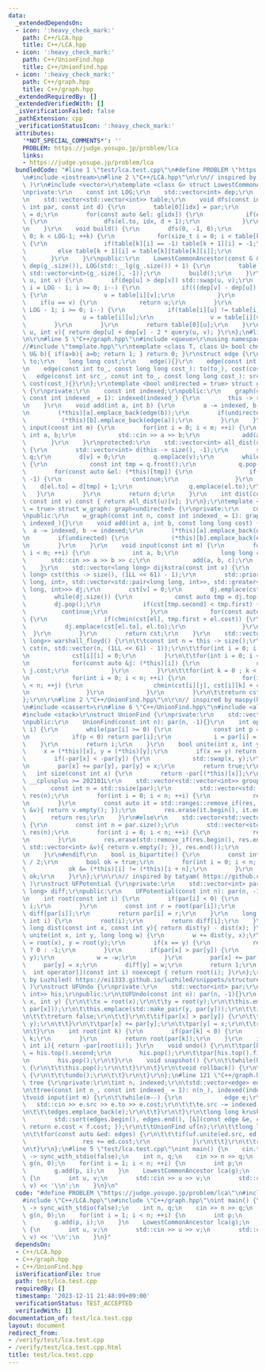 ```yaml
---
data:
  _extendedDependsOn:
  - icon: ':heavy_check_mark:'
    path: C++/LCA.hpp
    title: C++/LCA.hpp
  - icon: ':heavy_check_mark:'
    path: C++/UnionFind.hpp
    title: C++/UnionFind.hpp
  - icon: ':heavy_check_mark:'
    path: C++/graph.hpp
    title: C++/graph.hpp
  _extendedRequiredBy: []
  _extendedVerifiedWith: []
  _isVerificationFailed: false
  _pathExtension: cpp
  _verificationStatusIcon: ':heavy_check_mark:'
  attributes:
    '*NOT_SPECIAL_COMMENTS*': ''
    PROBLEM: https://judge.yosupo.jp/problem/lca
    links:
    - https://judge.yosupo.jp/problem/lca
  bundledCode: "#line 1 \"test/lca.test.cpp\"\n#define PROBLEM \"https://judge.yosupo.jp/problem/lca\"\
    \n#include <iostream>\n#line 2 \"C++/LCA.hpp\"\n\r\n// inspired by Luzhiled( https://ei1333.github.io/luzhiled/snippets/tree/doubling-lowest-common-ancestor.html\
    \ )\r\n#include <vector>\r\ntemplate <class G> struct LowestCommonAncestor {\r\
    \nprivate:\r\n    const int LOG;\r\n    std::vector<int> dep;\r\n    const G &g;\r\
    \n    std::vector<std::vector<int>> table;\r\n    void dfs(const int idx, const\
    \ int par, const int d) {\r\n        table[0][idx] = par;\r\n        dep[idx]\
    \ = d;\r\n        for(const auto &el: g[idx]) {\r\n            if(el.to != par)\
    \ {\r\n                dfs(el.to, idx, d + 1);\r\n            }\r\n        }\r\
    \n    }\r\n    void build() {\r\n        dfs(0, -1, 0);\r\n        for(int k =\
    \ 0; k < LOG-1; ++k) {\r\n            for(size_t i = 0; i < table[k].size(); ++i)\
    \ {\r\n                if(table[k][i] == -1) table[k + 1][i] = -1;\r\n       \
    \         else table[k + 1][i] = table[k][table[k][i]];\r\n            }\r\n \
    \       }\r\n    }\r\npublic:\r\n    LowestCommonAncestor(const G &g_) : g(g_),\
    \ dep(g_.size()), LOG(std::__lg(g_.size()) + 1) {\r\n        table.assign(LOG,\
    \ std::vector<int>(g_.size(), -1));\r\n        build();\r\n    }\r\n    int query(int\
    \ u, int v) {\r\n        if(dep[u] > dep[v]) std::swap(u, v);\r\n        for(int\
    \ i = LOG - 1; i >= 0; i--) {\r\n            if(((dep[v] - dep[u]) >> i) & 1)\
    \ {\r\n                v = table[i][v];\r\n            }\r\n        }\r\n    \
    \    if(u == v) {\r\n            return u;\r\n        }\r\n        for(int i =\
    \ LOG - 1; i >= 0; i--) {\r\n            if(table[i][u] != table[i][v]) {\r\n\
    \                u = table[i][u];\r\n                v = table[i][v];\r\n    \
    \        }\r\n        }\r\n        return table[0][u];\r\n    }\r\n    int dist(int\
    \ u, int v){ return dep[u] + dep[v] - 2 * query(u, v); }\r\n};\n#line 2 \"C++/graph.hpp\"\
    \n\r\n#line 5 \"C++/graph.hpp\"\n#include <queue>\r\nusing namespace std;\r\n\
    //#include \"template.hpp\"\r\ntemplate <class T, class U> bool chmin(T& a, const\
    \ U& b){ if(a>b){ a=b; return 1; } return 0; }\r\nstruct edge {\r\n    int src,\
    \ to;\r\n    long long cost;\r\n    edge(){}\r\n    edge(const int to_): to(to_){}\r\
    \n    edge(const int to_, const long long cost_): to(to_), cost(cost_){}\r\n \
    \   edge(const int src_, const int to_, const long long cost_): src(src_), to(to_),\
    \ cost(cost_){}\r\n};\r\ntemplate <bool undirected = true> struct graph: std::vector<std::vector<edge>>\
    \ {\r\nprivate:\r\n    const int indexed;\r\npublic:\r\n    graph(const int n,\
    \ const int indexed_ = 1): indexed(indexed_) {\r\n        this -> resize(n);\r\
    \n    }\r\n    void add(int a, int b) {\r\n        a -= indexed, b-= indexed;\r\
    \n        (*this)[a].emplace_back(edge(b));\r\n        if(undirected) {\r\n  \
    \          (*this)[b].emplace_back(edge(a));\r\n        }\r\n    }\r\n    void\
    \ input(const int m) {\r\n        for(int i = 0; i < m; ++i) {\r\n           \
    \ int a, b;\r\n            std::cin >> a >> b;\r\n            add(a, b);\r\n \
    \       }\r\n    }\r\nprotected:\r\n    std::vector<int> all_dist(const int v)\
    \ {\r\n        std::vector<int> d(this -> size(), -1);\r\n        std::queue<int>\
    \ q;\r\n        d[v] = 0;\r\n        q.emplace(v);\r\n        while(q.size())\
    \ {\r\n            const int tmp = q.front();\r\n            q.pop();\r\n    \
    \        for(const auto &el: (*this)[tmp]) {\r\n                if(d[el.to] !=\
    \ -1) {\r\n                    continue;\r\n                }\r\n            \
    \    d[el.to] = d[tmp] + 1;\r\n                q.emplace(el.to);\r\n         \
    \   }\r\n        }\r\n        return d;\r\n    }\r\n    int dist(const int u,\
    \ const int v) const { return all_dist(u)[v]; }\r\n};\r\ntemplate <bool undirected\
    \ = true> struct w_graph: graph<undirected> {\r\nprivate:\r\n    const int indexed;\r\
    \npublic:\r\n    w_graph(const int n, const int indexed_ = 1): graph<undirected>(n,\
    \ indexed_){}\r\n    void add(int a, int b, const long long cost) {\r\n      \
    \  a -= indexed, b -= indexed;\r\n        (*this)[a].emplace_back(edge(b, cost));\r\
    \n        if(undirected) {\r\n            (*this)[b].emplace_back(edge(a, cost));\r\
    \n        }\r\n    }\r\n    void input(const int m) {\r\n        for(int i = 0;\
    \ i < m; ++i) {\r\n            int a, b;\r\n            long long c;\r\n     \
    \       std::cin >> a >> b >> c;\r\n            add(a, b, c);\r\n        }\r\n\
    \    }\r\n    std::vector<long long> dijkstra(const int v) {\r\n        std::vector<long\
    \ long> cst(this -> size(), (1LL << 61) - 1);\r\n        std::priority_queue<std::pair<long\
    \ long, int>, std::vector<std::pair<long long, int>>, std::greater<std::pair<long\
    \ long, int>>> dj;\r\n        cst[v] = 0;\r\n        dj.emplace(cst[v], v);\r\n\
    \        while(dj.size()) {\r\n            const auto tmp = dj.top();\r\n    \
    \        dj.pop();\r\n            if(cst[tmp.second] < tmp.first) {\r\n      \
    \          continue;\r\n            }\r\n            for(const auto &el: (*this)[tmp.second])\
    \ {\r\n                if(chmin(cst[el], tmp.first + el.cost)) {\r\n         \
    \           dj.emplace(cst[el.to], el.to);\r\n                }\r\n          \
    \  }\r\n        }\r\n        return cst;\r\n    }\r\n    std::vector<std::vector<long\
    \ long>> warshall_floyd() {\r\n\t\tconst int n = this -> size();\r\n\t\tstd::vector\
    \ cst(n, std::vector(n, (1LL << 61) - 1));\r\n\t\tfor(int i = 0; i < n; ++i) {\r\
    \n            cst[i][i] = 0;\r\n        }\r\n\t\tfor(int i = 0; i < n; ++i) {\r\
    \n            for(const auto &j: (*this)[i]) {\r\n                cst[i][j] =\
    \ j.cost;\r\n            }\r\n        }\r\n\t\tfor(int k = 0 ; k < n; ++k) {\r\
    \n            for(int i = 0; i < n; ++i) {\r\n                for(int j = 0; j\
    \ < n; ++j) {\r\n                    chmin(cst[i][j], cst[i][k] + cst[k][j]);\r\
    \n                }\r\n            }\r\n        }\r\n\t\treturn cst;\r\n\t}\r\n\
    };\r\n\r\n#line 2 \"C++/UnionFind.hpp\"\n\r\n// inspired by maspy(https://github.com/maspypy/library/blob/main/ds/unionfind/unionfind.hpp)\r\
    \n#include <cassert>\r\n#line 6 \"C++/UnionFind.hpp\"\n#include <algorithm>\r\n\
    #include <stack>\r\nstruct UnionFind {\r\nprivate:\r\n    std::vector<int> par;\r\
    \npublic:\r\n    UnionFind(const int n): par(n, -1){}\r\n    int operator[](int\
    \ i) {\r\n        while(par[i] >= 0) {\r\n            const int p = par[par[i]];\r\
    \n            if(p < 0) return par[i];\r\n            i = par[i] = p;\r\n    \
    \    }\r\n        return i;\r\n    }\r\n    bool unite(int x, int y) {\r\n   \
    \     x = (*this)[x], y = (*this)[y];\r\n        if(x == y) return false;\r\n\
    \        if(-par[x] < -par[y]) {\r\n            std::swap(x, y);\r\n        }\r\
    \n        par[x] += par[y], par[y] = x;\r\n        return true;\r\n    }\r\n \
    \   int size(const int x) {\r\n        return -par[(*this)[x]];\r\n    }\r\n#if\
    \ __cplusplus >= 202101L\r\n    std::vector<std::vector<int>> groups() {\r\n \
    \       const int n = std::ssize(par);\r\n        std::vector<std::vector<int>>\
    \ res(n);\r\n        for(int i = 0; i < n; ++i) {\r\n            res[(*this)[i]].emplace_back(i);\r\
    \n        }\r\n        const auto it = std::ranges::remove_if(res, [&](const std::vector<int>\
    \ &v){ return v.empty(); });\r\n        res.erase(it.begin(), it.end());\r\n \
    \       return res;\r\n    }\r\n#else\r\n    std::vector<std::vector<int>> groups()\
    \ {\r\n        const int n = par.size();\r\n        std::vector<std::vector<int>>\
    \ res(n);\r\n        for(int i = 0; i < n; ++i) {\r\n            res[(*this)[i]].emplace_back(i);\r\
    \n        }\r\n        res.erase(std::remove_if(res.begin(), res.end(), [&](const\
    \ std::vector<int> &v){ return v.empty(); }), res.end());\r\n        return res;\r\
    \n    }\r\n#endif\r\n    bool is_bipartite() {\r\n        const int n = par.size()\
    \ / 2;\r\n        bool ok = true;\r\n        for(int i = 0; i < n; ++i) {\r\n\
    \            ok &= (*this)[i] != (*this)[i + n];\r\n        }\r\n        return\
    \ ok;\r\n    }\r\n};\r\n\r\n// inspired by tatyam( https://github.com/tatyam-prime/kyopro_library/blob/master/UnionFind.cpp\
    \ )\r\nstruct UFPotential {\r\nprivate:\r\n    std::vector<int> par;\r\n    std::vector<long\
    \ long> diff;\r\npublic:\r\n    UFPotential(const int n): par(n, -1), diff(n){}\r\
    \n    int root(const int i) {\r\n        if(par[i] < 0) {\r\n            return\
    \ i;\r\n        }\r\n        const int r = root(par[i]);\r\n        diff[i] +=\
    \ diff[par[i]];\r\n        return par[i] = r;\r\n    }\r\n    long long dist(const\
    \ int i) {\r\n        root(i);\r\n        return diff[i];\r\n    }\r\n    long\
    \ long dist(const int x, const int y){ return dist(y) - dist(x); }\r\n    int\
    \ unite(int x, int y, long long w) {\r\n        w += dist(y, x);\r\n        x\
    \ = root(x), y = root(y);\r\n        if(x == y) {\r\n            return w == 0\
    \ ? 0 : -1;\r\n        }\r\n        if(par[x] > par[y]) {\r\n            std::swap(x,\
    \ y);\r\n            w = -w;\r\n        }\r\n        par[x] += par[y];\r\n   \
    \     par[y] = x;\r\n        diff[y] = w;\r\n        return 1;\r\n    }\r\n  \
    \  int operator[](const int i) noexcept { return root(i); }\r\n};\r\n\r\n// inspired\
    \ by Luzhiled( https://ei1333.github.io/luzhiled/snippets/structure/union-find.html\
    \ )\r\nstruct UFUndo {\r\nprivate:\r\n    std::vector<int> par;\r\n\tstd::stack<std::pair<int,\
    \ int>> his;\r\npublic:\r\n\tUFUndo(const int n): par(n, -1){}\r\n    bool unite(int\
    \ x, int y) {\r\n\t\tx = root(x);\r\n\t\ty = root(y);\r\n\t\this.emplace(std::make_pair(x,\
    \ par[x]));\r\n\t\this.emplace(std::make_pair(y, par[y]));\r\n\t\tif(x == y) {\r\
    \n\t\t\treturn false;\r\n\t\t}\r\n\t\tif(par[x] > par[y]) {\r\n\t\t\tstd::swap(x,\
    \ y);\r\n\t\t}\r\n\t\tpar[x] += par[y];\r\n\t\tpar[y] = x;\r\n\t\treturn true;\r\
    \n\t}\r\n    int root(int k) {\r\n        if(par[k] < 0) {\r\n            return\
    \ k;\r\n        }\r\n        return root(par[k]);\r\n    }\r\n    int size(const\
    \ int i){ return -par[root(i)]; }\r\n    void undo() {\r\n\t\tpar[his.top().first]\
    \ = his.top().second;\r\n        his.pop();\r\n\t\tpar[his.top().first] = his.top().second;\r\
    \n        his.pop();\r\n\t}\r\n    void snapshot() {\r\n\t\twhile(his.size())\
    \ {\r\n\t\t\this.pop();\r\n\t\t}\r\n\t}\r\n\tvoid rollback() {\r\n\t\twhile(his.size())\
    \ {\r\n\t\t\tundo();\r\n\t\t}\r\n\t}\r\n};\n#line 121 \"C++/graph.hpp\"\nstruct\
    \ tree {\r\nprivate:\r\n\tint n, indexed;\r\n\tstd::vector<edge> edges;\r\npublic:\r\
    \n\ttree(const int n_, const int indexed_ = 1): n(n_), indexed(indexed_){}\r\n\
    \tvoid input(int m) {\r\n\t\twhile(m--) {\r\n            edge e;\r\n         \
    \   std::cin >> e.src >> e.to >> e.cost;\r\n\t\t\te.src -= indexed, e.to -= indexed;\r\
    \n\t\t\tedges.emplace_back(e);\r\n\t\t}\r\n\t}\r\n\tlong long kruskal() {\r\n\
    \        std::sort(edges.begin(), edges.end(), [&](const edge &e, const edge &f){\
    \ return e.cost < f.cost; });\r\n\t\tUnionFind uf(n);\r\n\t\tlong long res = 0;\r\
    \n\t\tfor(const auto &ed: edges) {\r\n\t\t\tif(uf.unite(ed.src, ed.to)) {\r\n\
    \                res += ed.cost;\r\n            }\r\n\t\t}\r\n\t\treturn res;\r\
    \n\t}\r\n};\n#line 5 \"test/lca.test.cpp\"\nint main() {\n    cin.tie(nullptr)\
    \ -> sync_with_stdio(false);\n    int n, q;\n    cin >> n >> q;\n    graph<false>\
    \ g(n, 0);\n    for(int i = 1; i < n; ++i) {\n        int p;\n        cin >> p;\n\
    \        g.add(p, i);\n    }\n    LowestCommonAncestor lca(g);\n    while(q--)\
    \ {\n        int u, v;\n        std::cin >> u >> v;\n        std::cout << lca.query(u,\
    \ v) << '\\n';\n    }\n}\n"
  code: "#define PROBLEM \"https://judge.yosupo.jp/problem/lca\"\n#include <iostream>\n\
    #include \"C++/LCA.hpp\"\n#include \"C++/graph.hpp\"\nint main() {\n    cin.tie(nullptr)\
    \ -> sync_with_stdio(false);\n    int n, q;\n    cin >> n >> q;\n    graph<false>\
    \ g(n, 0);\n    for(int i = 1; i < n; ++i) {\n        int p;\n        cin >> p;\n\
    \        g.add(p, i);\n    }\n    LowestCommonAncestor lca(g);\n    while(q--)\
    \ {\n        int u, v;\n        std::cin >> u >> v;\n        std::cout << lca.query(u,\
    \ v) << '\\n';\n    }\n}"
  dependsOn:
  - C++/LCA.hpp
  - C++/graph.hpp
  - C++/UnionFind.hpp
  isVerificationFile: true
  path: test/lca.test.cpp
  requiredBy: []
  timestamp: '2023-12-11 21:48:09+09:00'
  verificationStatus: TEST_ACCEPTED
  verifiedWith: []
documentation_of: test/lca.test.cpp
layout: document
redirect_from:
- /verify/test/lca.test.cpp
- /verify/test/lca.test.cpp.html
title: test/lca.test.cpp
---
```

